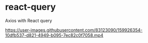 # react-query
Axios with React query

https://user-images.githubusercontent.com/83123090/159926354-10dfb537-d821-4949-b095-7ec82c0f7058.mp4

